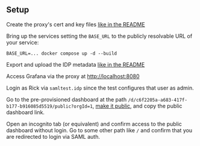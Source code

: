 
## Setup

Create the proxy's cert and key files [like in the README](../../README.md#trying-it-out)

Bring up the services setting the `BASE_URL` to the publicly resolvable URL of your service:

```shell
BASE_URL=... docker compose up -d --build
```

Export and upload the IDP metadata [like in the README](../../README.md#trying-it-out)

Access Grafana via the proxy at <http://localhost:8080>

Login as Rick via `samltest.idp`  since the test configures that user as admin.

Go to the pre-provisioned dashboard at the path `/d/c6f2205a-a683-417f-b177-b916085d5519/public?orgId=1`, [make it public](https://grafana.com/docs/grafana/latest/dashboards/dashboard-public/#make-a-dashboard-public), and copy the public dashboard link.

Open an incognito tab (or equivalent) and confirm access to the public dashboard without login. Go to some other path like `/` and confirm that you are redirected to login via SAML auth.